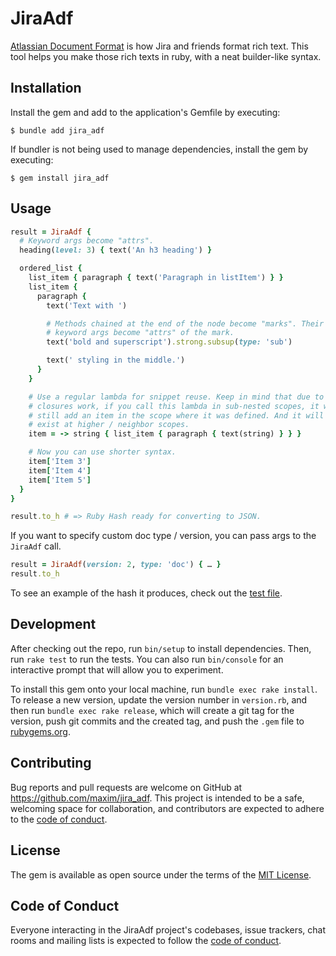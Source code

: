 # JiraAdf

[Atlassian Document Format](https://developer.atlassian.com/cloud/jira/platform/apis/document/structure/) is how Jira and friends format rich text. This tool helps you make those rich texts in ruby, with a neat builder-like syntax.

## Installation

Install the gem and add to the application's Gemfile by executing:

    $ bundle add jira_adf

If bundler is not being used to manage dependencies, install the gem by executing:

    $ gem install jira_adf

## Usage

```ruby
result = JiraAdf {
  # Keyword args become "attrs".
  heading(level: 3) { text('An h3 heading') }

  ordered_list {
    list_item { paragraph { text('Paragraph in listItem') } }
    list_item {
      paragraph {
        text('Text with ')

        # Methods chained at the end of the node become "marks". Their
        # keyword args become "attrs" of the mark.
        text('bold and superscript').strong.subsup(type: 'sub')

        text(' styling in the middle.')
      }
    }

    # Use a regular lambda for snippet reuse. Keep in mind that due to how
    # closures work, if you call this lambda in sub-nested scopes, it will
    # still add an item in the scope where it was defined. And it will not
    # exist at higher / neighbor scopes.
    item = -> string { list_item { paragraph { text(string) } } }

    # Now you can use shorter syntax.
    item['Item 3']
    item['Item 4']
    item['Item 5']
  }
}

result.to_h # => Ruby Hash ready for converting to JSON.
```

If you want to specify custom doc type / version, you can pass args to the `JiraAdf` call.

```ruby
result = JiraAdf(version: 2, type: 'doc') { … }
result.to_h
```

To see an example of the hash it produces, check out the [test file](test/test_jira_adf.rb).

## Development

After checking out the repo, run `bin/setup` to install dependencies. Then, run `rake test` to run the tests. You can also run `bin/console` for an interactive prompt that will allow you to experiment.

To install this gem onto your local machine, run `bundle exec rake install`. To release a new version, update the version number in `version.rb`, and then run `bundle exec rake release`, which will create a git tag for the version, push git commits and the created tag, and push the `.gem` file to [rubygems.org](https://rubygems.org).

## Contributing

Bug reports and pull requests are welcome on GitHub at https://github.com/maxim/jira_adf. This project is intended to be a safe, welcoming space for collaboration, and contributors are expected to adhere to the [code of conduct](https://github.com/[USERNAME]/jira_adf/blob/main/CODE_OF_CONDUCT.md).

## License

The gem is available as open source under the terms of the [MIT License](https://opensource.org/licenses/MIT).

## Code of Conduct

Everyone interacting in the JiraAdf project's codebases, issue trackers, chat rooms and mailing lists is expected to follow the [code of conduct](https://github.com/[USERNAME]/jira_adf/blob/main/CODE_OF_CONDUCT.md).
